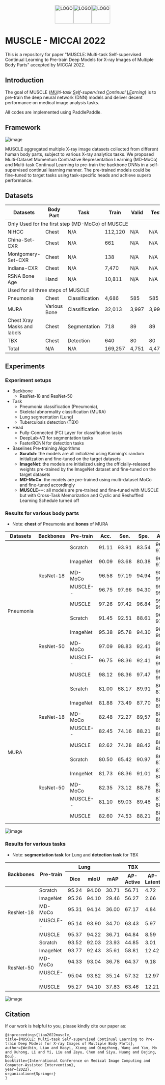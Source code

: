 <div align="center">
	<img src="https://user-images.githubusercontent.com/50255927/189930324-0f3992cd-47f8-487c-b20e-5a59f28f978f.png" align="middle" alt="LOGO" height="60"/><img src="https://user-images.githubusercontent.com/35907364/179460858-7dfb19b1-cabf-4f8a-9e81-eb15b6cc7d5f.png" align="middle" alt="LOGO" height="60"/><img src="https://user-images.githubusercontent.com/50255927/189930342-d32b90e5-ef80-44fb-9eab-c9df25ca0d12.png" align="middle" alt="LOGO" height="60" />
</div>


# MUSCLE - MICCAI 2022
This is a repository for paper "MUSCLE: Multi-task Self-supervised Continual Learning to 
Pre-train Deep Models for X-ray Images of Multiple Body Parts" accepted by MICCAI 2022.

## Introduction

The goal of MUSCLE (*<u>MU</u>lti-task <u>S</u>elf-supervised <u>C</u>ontinual <u>LE</u>arning*) is to pre-train the deep neural network (DNN) models and 
deliver decent performance on medical image analysis tasks.

All codes are implemented using PaddlePaddle.

## Framework

![image](https://user-images.githubusercontent.com/50255927/189317770-c8c9e866-beb2-4eb5-8116-21ab00850ef0.png)

MUSCLE aggregated multiple X-ray image datasets collected from different human body
parts, subject to various X-ray analytics tasks. We proposed Multi-Dataset Momentum 
Contrastive Representation Learning (MD-MoCo) and Multi-task Continual Learning to 
pre-train the backbone DNNs in a self-supervised continual learning manner. 
The pre-trained models could be fine-tuned to target tasks using task-specific heads 
and achieve superb performance.

## Datasets

<table class="tg">
<thead>
  <tr>
    <th class="tg-cly1">Datasets</th>
    <th class="tg-cly1">Body Part</th>
    <th class="tg-cly1">Task</th>
    <th class="tg-cly1">Train</th>
    <th class="tg-cly1">Valid</th>
    <th class="tg-cly1">Test</th>
    <th class="tg-cly1">Total</th>
  </tr>
</thead>
<tbody>
  <tr>
    <td class="tg-nrix" colspan="7">Only Used for the first step (MD-MoCo) of MUSCLE</td>
  </tr>
  <tr>
    <td class="tg-cly1">NIHCC</td>
    <td class="tg-nrix">Chest</td>
    <td class="tg-nrix">N/A</td>
    <td class="tg-cly1">112,120</td>
    <td class="tg-mwxe">N/A</td>
    <td class="tg-mwxe">N/A</td>
    <td class="tg-cly1">112,120</td>
  </tr>
  <tr>
    <td class="tg-cly1">China-Set-CXR</td>
    <td class="tg-nrix">Chest</td>
    <td class="tg-nrix">N/A</td>
    <td class="tg-cly1">661</td>
    <td class="tg-mwxe">N/A</td>
    <td class="tg-mwxe">N/A</td>
    <td class="tg-cly1">661</td>
  </tr>
  <tr>
    <td class="tg-cly1">Montgomery-Set-CXR</td>
    <td class="tg-nrix">Chest</td>
    <td class="tg-nrix">N/A</td>
    <td class="tg-cly1">138</td>
    <td class="tg-mwxe">N/A</td>
    <td class="tg-mwxe">N/A</td>
    <td class="tg-cly1">138</td>
  </tr>
  <tr>
    <td class="tg-cly1">Indiana-CXR</td>
    <td class="tg-nrix">Chest</td>
    <td class="tg-nrix">N/A</td>
    <td class="tg-cly1">7,470</td>
    <td class="tg-mwxe">N/A</td>
    <td class="tg-mwxe">N/A</td>
    <td class="tg-cly1">7,470</td>
  </tr>
  <tr>
    <td class="tg-cly1">RSNA Bone Age</td>
    <td class="tg-nrix">Hand</td>
    <td class="tg-nrix">N/A</td>
    <td class="tg-cly1">10,811</td>
    <td class="tg-mwxe">N/A</td>
    <td class="tg-mwxe">N/A</td>
    <td class="tg-cly1">10,811</td>
  </tr>
  <tr>
    <td class="tg-nrix" colspan="7">Used for all three steps of MUSCLE</td>
  </tr>
  <tr>
    <td class="tg-cly1">Pneumonia</td>
    <td class="tg-nrix">Chest</td>
    <td class="tg-nrix">Classification</td>
    <td class="tg-cly1">4,686</td>
    <td class="tg-cly1">585</td>
    <td class="tg-cly1">585</td>
    <td class="tg-cly1">5,856</td>
  </tr>
  <tr>
    <td class="tg-cly1">MURA</td>
    <td class="tg-nrix">Various Bone</td>
    <td class="tg-nrix">Classification</td>
    <td class="tg-cly1">32,013</td>
    <td class="tg-cly1">3,997</td>
    <td class="tg-cly1">3,997</td>
    <td class="tg-cly1">40,005</td>
  </tr>
  <tr>
    <td class="tg-cly1">Chest Xray Masks and labels</td>
    <td class="tg-nrix">Chest</td>
    <td class="tg-nrix">Segmentation</td>
    <td class="tg-cly1">718</td>
    <td class="tg-cly1">89</td>
    <td class="tg-cly1">89</td>
    <td class="tg-cly1">896</td>
  </tr>
  <tr>
    <td class="tg-cly1">TBX</td>
    <td class="tg-nrix">Chest</td>
    <td class="tg-nrix">Detection</td>
    <td class="tg-cly1">640</td>
    <td class="tg-cly1">80</td>
    <td class="tg-cly1">80</td>
    <td class="tg-cly1">800</td>
  </tr>
  <tr>
    <td class="tg-cly1">Total</td>
    <td class="tg-nrix">N/A</td>
    <td class="tg-nrix">N/A</td>
    <td class="tg-cly1">169,257</td>
    <td class="tg-cly1">4,751</td>
    <td class="tg-cly1">4,479</td>
    <td class="tg-cly1">178,757</td>
  </tr>
</tbody>
</table>

## Experiments

### Experiment setups
- Backbone
    - ResNet-18 and ResNet-50
- Task
    - Pneumonia classification (Pneumonia), 
    - Skeletal abnormality classification (MURA)
    - Lung segmentation (Lung)
    - Tuberculosis detection (TBX)
- Head
    - Fully-Connected (FC) Layer for classification tasks
    - DeepLab-V3 for segmentation tasks
    - FasterRCNN for detection tasks
- Baselines Pre-training Algorithms
    - **Scratch**: the models are all initialized using Kaiming’s random initialization and fine-tuned on the target datasets
    - **ImageNet**: the models are initialized using the officially-released weights pre-trained by the ImageNet dataset and fine-tuned on the target datasets
    - **MD-MoCo**: the models are pre-trained using multi-dataset MoCo and fine-tuned accordingly
    - **MUSCLE−−**: all models are pre-trained and fine-tuned with MUSCLE but with Cross-Task Memorization and Cyclic and Reshuffled Learning Schedule turned off

### Results for various body parts
+ Note: **chest** of Pneumonia and **bones** of MURA

<div>

<table class="tg">
<thead>
  <tr>
    <th class="tg-8d8j">Datasets</th>
    <th class="tg-2b7s">Backbones</th>
    <th class="tg-7zrl">Pre-train</th>
    <th class="tg-2b7s">Acc.</th>
    <th class="tg-8d8j">Sen.</th>
    <th class="tg-8d8j">Spe.</th>
    <th class="tg-2b7s">AUC(95%CI)</th>
  </tr>
</thead>
<tbody>
  <tr>
    <td class="tg-8d8j" rowspan="10">Pneumonia</td>
    <td class="tg-2b7s" rowspan="5">ResNet-18</td>
    <td class="tg-7zrl">Scratch</td>
    <td class="tg-2b7s">91.11</td>
    <td class="tg-8d8j">93.91</td>
    <td class="tg-8d8j">83.54</td>
    <td class="tg-2b7s">96.58(95.09-97.81)</td>
  </tr>
  <tr>
    <td class="tg-7zrl">ImageNet</td>
    <td class="tg-2b7s">90.09</td>
    <td class="tg-8d8j">93.68</td>
    <td class="tg-8d8j">80.38</td>
    <td class="tg-2b7s">96.05(94.24-97.33)</td>
  </tr>
  <tr>
    <td class="tg-7zrl">MD-MoCo</td>
    <td class="tg-2b7s">96.58</td>
    <td class="tg-8d8j">97.19</td>
    <td class="tg-8d8j">94.94</td>
    <td class="tg-2b7s">98.48(97.14-99.30)</td>
  </tr>
  <tr>
    <td class="tg-7zrl">MUSCLE--</td>
    <td class="tg-2b7s">96.75</td>
    <td class="tg-8d8j">97.66</td>
    <td class="tg-8d8j">94.30</td>
    <td class="tg-2b7s">99.51(99.16-99.77)</td>
  </tr>
  <tr>
    <td class="tg-7zrl">MUSCLE</td>
    <td class="tg-2b7s">97.26</td>
    <td class="tg-8d8j">97.42</td>
    <td class="tg-8d8j">96.84</td>
    <td class="tg-2b7s">99.61(99.32-99.83)	</td>
  </tr>
  <tr>
    <td class="tg-2b7s" rowspan="5">ResNet-50</td>
    <td class="tg-7zrl">Scratch</td>
    <td class="tg-2b7s">91.45</td>
    <td class="tg-8d8j">92.51</td>
    <td class="tg-8d8j">88.61</td>
    <td class="tg-2b7s">96.55(95.08-97.82)</td>
  </tr>
  <tr>
    <td class="tg-7zrl">ImageNet</td>
    <td class="tg-2b7s">95.38</td>
    <td class="tg-8d8j">95.78</td>
    <td class="tg-8d8j">94.30</td>
    <td class="tg-2b7s">98.72(98.03-99.33)</td>
  </tr>
  <tr>
    <td class="tg-7zrl">MD-MoCo</td>
    <td class="tg-2b7s">97.09</td>
    <td class="tg-8d8j">98.83</td>
    <td class="tg-8d8j">92.41</td>
    <td class="tg-2b7s">99.53(99.23-99.75)</td>
  </tr>
  <tr>
    <td class="tg-7zrl">MUSCLE--</td>
    <td class="tg-2b7s">96.75</td>
    <td class="tg-8d8j">98.36</td>
    <td class="tg-8d8j">92.41</td>
    <td class="tg-2b7s">99.58(99.30-99.84)</td>
  </tr>
  <tr>
    <td class="tg-7zrl">MUSCLE</td>
    <td class="tg-2b7s">98.12</td>
    <td class="tg-8d8j">98.36</td>
    <td class="tg-8d8j">97.47</td>
    <td class="tg-2b7s">99.72(99.46-99.92)</td>
  </tr>
  <tr>
    <td class="tg-8d8j" rowspan="10">MURA</td>
    <td class="tg-2b7s" rowspan="5">ResNet-18</td>
    <td class="tg-7zrl">Scratch</td>
    <td class="tg-2b7s">81.00</td>
    <td class="tg-8d8j">68.17</td>
    <td class="tg-8d8j">89.91</td>
    <td class="tg-2b7s">86.62(85.73-87.55)</td>
  </tr>
  <tr>
    <td class="tg-7zrl">ImageNet</td>
    <td class="tg-2b7s">81.88</td>
    <td class="tg-8d8j">73.49</td>
    <td class="tg-8d8j">87.70</td>
    <td class="tg-2b7s">88.11(87.18-89.03)</td>
  </tr>
  <tr>
    <td class="tg-7zrl">MD-MoCo</td>
    <td class="tg-2b7s">82.48</td>
    <td class="tg-8d8j">72.27</td>
    <td class="tg-8d8j">89,57</td>
    <td class="tg-2b7s">88.28(87.28-89.26)</td>
  </tr>
  <tr>
    <td class="tg-7zrl">MUSCLE--</td>
    <td class="tg-2b7s">82.45</td>
    <td class="tg-8d8j">74.16</td>
    <td class="tg-8d8j">88.21</td>
    <td class="tg-2b7s">88.41(87.54-89.26)</td>
  </tr>
  <tr>
    <td class="tg-7zrl">MUSCLE</td>
    <td class="tg-2b7s">82.62</td>
    <td class="tg-8d8j">74.28</td>
    <td class="tg-8d8j">88.42</td>
    <td class="tg-2b7s">88.5o(87.46-89.57)</td>
  </tr>
  <tr>
    <td class="tg-2b7s" rowspan="5">RcsNet-50</td>
    <td class="tg-7zrl">Scratch</td>
    <td class="tg-2b7s">80.50</td>
    <td class="tg-8d8j">65.42</td>
    <td class="tg-8d8j">90.97</td>
    <td class="tg-2b7s">86.22(85.22-87.35)</td>
  </tr>
  <tr>
    <td class="tg-7zrl">ImngeNet</td>
    <td class="tg-2b7s">81.73</td>
    <td class="tg-8d8j">68.36</td>
    <td class="tg-8d8j">91.01</td>
    <td class="tg-2b7s">87.87(86.85-88.85)</td>
  </tr>
  <tr>
    <td class="tg-7zrl">MD-MoCo</td>
    <td class="tg-2b7s">82.35</td>
    <td class="tg-8d8j">73.12</td>
    <td class="tg-8d8j">88.76</td>
    <td class="tg-2b7s">87.89(87.06-88.88)</td>
  </tr>
  <tr>
    <td class="tg-7zrl">MUSCLE--</td>
    <td class="tg-2b7s">81.10</td>
    <td class="tg-8d8j">69.03</td>
    <td class="tg-8d8j">89.48</td>
    <td class="tg-2b7s">87.14(86.10-88.22)</td>
  </tr>
  <tr>
    <td class="tg-7zrl">MUSCLE</td>
    <td class="tg-2b7s">82.60</td>
    <td class="tg-8d8j">74.53</td>
    <td class="tg-8d8j">88.21</td>
    <td class="tg-2b7s">88.37(87.38-89.32)</td>
  </tr>
</tbody>
</table>
</div>


![image](https://user-images.githubusercontent.com/50255927/189317679-e3c22309-899b-4f8f-a689-d81e406376b5.png)

### Results for various tasks
+ Note: **segmentation task** for Lung and **detection task** for TBX

<table class="tg">
<thead>
  <tr>
    <th class="tg-7zrl" rowspan="2">Backbones</th>
    <th class="tg-7zrl" rowspan="2">Pre-train</th>
    <th class="tg-8d8j" colspan="2">Lung</th>
    <th class="tg-8d8j" colspan="3">TBX</th>
  </tr>
  <tr>
    <th class="tg-2b7s">Dice</th>
    <th class="tg-7zrl">mloU</th>
    <th class="tg-7zrl">mAP</th>
    <th class="tg-7zrl">AP-Active</th>
    <th class="tg-7zrl">AP-Latent</th>
  </tr>
</thead>
<tbody>
  <tr>
    <td class="tg-7zrl" rowspan="5">ResNet-18</td>
    <td class="tg-7zrl">Scratch</td>
    <td class="tg-2b7s">95.24</td>
    <td class="tg-2b7s">94.00</td>
    <td class="tg-2b7s">30.71</td>
    <td class="tg-2b7s">56.71</td>
    <td class="tg-2b7s">4.72</td>
  </tr>
  <tr>
    <td class="tg-7zrl">ImageNet</td>
    <td class="tg-2b7s">95.26</td>
    <td class="tg-2b7s">94.10</td>
    <td class="tg-2b7s">29.46</td>
    <td class="tg-2b7s">56.27</td>
    <td class="tg-2b7s">2.66</td>
  </tr>
  <tr>
    <td class="tg-7zrl">MD-MoCo</td>
    <td class="tg-2b7s">95.31</td>
    <td class="tg-2b7s">94.14</td>
    <td class="tg-2b7s">36.00</td>
    <td class="tg-2b7s">67.17</td>
    <td class="tg-2b7s">4.84</td>
  </tr>
  <tr>
    <td class="tg-7zrl">MUSCLE--</td>
    <td class="tg-2b7s">95.14</td>
    <td class="tg-2b7s">93.90</td>
    <td class="tg-2b7s">34.70</td>
    <td class="tg-2b7s">63.43</td>
    <td class="tg-2b7s">5.97</td>
  </tr>
  <tr>
    <td class="tg-7zrl">MUSCLE</td>
    <td class="tg-2b7s">95.37</td>
    <td class="tg-2b7s">94.22</td>
    <td class="tg-2b7s">36.71</td>
    <td class="tg-2b7s">64.84</td>
    <td class="tg-2b7s">8.59</td>
  </tr>
  <tr>
    <td class="tg-7zrl" rowspan="5">　<br>ResNet-50</td>
    <td class="tg-7zrl">Scratch</td>
    <td class="tg-2b7s">93.52</td>
    <td class="tg-2b7s">92.03</td>
    <td class="tg-2b7s">23.93</td>
    <td class="tg-2b7s">44.85</td>
    <td class="tg-2b7s">3.01</td>
  </tr>
  <tr>
    <td class="tg-7zrl">ImageNet</td>
    <td class="tg-2b7s">93.77</td>
    <td class="tg-2b7s">92.43</td>
    <td class="tg-2b7s">35.61</td>
    <td class="tg-2b7s">58.81</td>
    <td class="tg-2b7s">12.42</td>
  </tr>
  <tr>
    <td class="tg-7zrl">MD-MoCo</td>
    <td class="tg-2b7s">94.33</td>
    <td class="tg-2b7s">93.04</td>
    <td class="tg-2b7s">36.78</td>
    <td class="tg-2b7s">64.37</td>
    <td class="tg-2b7s">9.18</td>
  </tr>
  <tr>
    <td class="tg-7zrl">MUSCLE--</td>
    <td class="tg-2b7s">95.04</td>
    <td class="tg-2b7s">93.82</td>
    <td class="tg-2b7s">35.14</td>
    <td class="tg-2b7s">57.32</td>
    <td class="tg-2b7s">12.97</td>
  </tr>
  <tr>
    <td class="tg-7zrl">MUSCLE</td>
    <td class="tg-2b7s">95.27</td>
    <td class="tg-2b7s">94.10</td>
    <td class="tg-2b7s">37.83</td>
    <td class="tg-2b7s">63.46</td>
    <td class="tg-2b7s">12.21</td>
  </tr>
</tbody>
</table>

![image](https://user-images.githubusercontent.com/50255927/189317479-14ecb3de-da80-4df3-b9a0-f1fece7b953f.png)

## Citation

If our work is helpful to you, please kindly cite our paper as:
```
@inproceedings{liao2022muscle,  
title={MUSCLE: Multi-task Self-supervised Continual Learning to Pre-train Deep Models for X-ray Images of Multiple Body Parts},  
author={Weibin, Liao and Haoyi, Xiong and Qingzhong, Wang and Yan, Mo and Xuhong, Li and Yi, Liu and Zeyu, Chen and Siyu, Huang and Dejing, Dou},  
booktitle={International Conference on Medical Image Computing and Computer-Assisted Intervention},
year={2022},  
organization={Springer}  
}  
```

